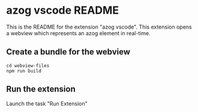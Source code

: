 # azog vscode README

This is the README for the extension "azog vscode".
This extension opens a webview which represents an azog element in real-time.

## Create a bundle for the webview

```
cd webview-files
npm run build
```

## Run the extension

Launch the task "Run Extension"
